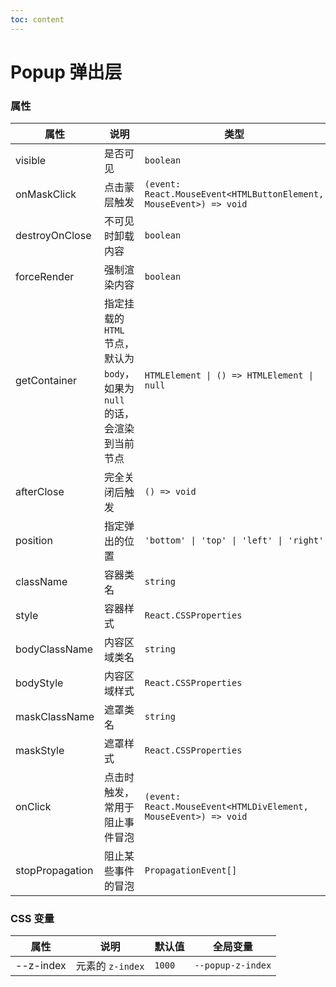 ```yaml
---
toc: content
---
```


# Popup 弹出层

<code src="./demos/demo1.tsx"></code>

<code src="./demos/demo2.tsx"></code>

### 属性

| 属性            | 说明                                                                        | 类型                                                               | 默认值          |
| --------------- | --------------------------------------------------------------------------- | ------------------------------------------------------------------ | --------------- |
| visible         | 是否可见                                                                    | `boolean`                                                          | `false`         |
| onMaskClick     | 点击蒙层触发                                                                | `(event: React.MouseEvent<HTMLButtonElement, MouseEvent>) => void` | -               |
| destroyOnClose  | 不可见时卸载内容                                                            | `boolean`                                                          | `false`         |
| forceRender     | 强制渲染内容                                                                | `boolean`                                                          | `false`         |
| getContainer    | 指定挂载的 `HTML` 节点，默认为 `body`，如果为 `null` 的话，会渲染到当前节点 | `HTMLElement \| () => HTMLElement \| null`                         | `document.body` |
| afterClose      | 完全关闭后触发                                                              | `() => void`                                                       | -               |
| position        | 指定弹出的位置                                                              | `'bottom' \| 'top' \| 'left' \| 'right'`                           | `'bottom'`      |
| className       | 容器类名                                                                    | `string`                                                           | -               |
| style           | 容器样式                                                                    | `React.CSSProperties`                                              | -               |
| bodyClassName   | 内容区域类名                                                                | `string`                                                           | -               |
| bodyStyle       | 内容区域样式                                                                | `React.CSSProperties`                                              | -               |
| maskClassName   | 遮罩类名                                                                    | `string`                                                           | -               |
| maskStyle       | 遮罩样式                                                                    | `React.CSSProperties`                                              | -               |
| onClick         | 点击时触发，常用于阻止事件冒泡                                              | `(event: React.MouseEvent<HTMLDivElement, MouseEvent>) => void`    | -               |
| stopPropagation | 阻止某些事件的冒泡                                                          | `PropagationEvent[]`                                               | `['click']`     |

### CSS 变量

| 属性      | 说明             | 默认值 | 全局变量          |
| --------- | ---------------- | ------ | ----------------- |
| --z-index | 元素的 `z-index` | `1000` | `--popup-z-index` |
